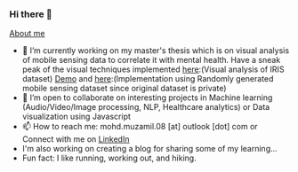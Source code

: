 ### Hi there 👋

[About me](https://mohd-muzamil.netlify.app)

- 🔭 I’m currently working on my master's thesis which is on visual analysis of mobile sensing data to correlate it with mental health. Have a sneak peak of the visual techniques implemented [here](https://github.com/mohd-muzamil/IrisDashboard.git):(Visual analysis of IRIS dataset) [Demo](https://explorata.herokuapp.com) and [here](https://github.com/mohd-muzamil/flaskDashboard.git):(Implementation using Randomly generated mobile sensing dataset since original dataset is private)
- 👯 I’m open to collaborate on interesting projects in Machine learning (Audio/Video/Image processing, NLP, Healthcare analytics) or Data visualization using Javascript
- 📫 How to reach me: mohd.muzamil.08 [at] outlook [dot] com or Connect with me on [LinkedIn](http://linkedin.com/in/mohd11/)
- I'm also working on creating a blog for sharing some of my learning...
- Fun fact: I like running, working out, and hiking.



<!--
**mohd-muzamil/mohd-muzamil** is a ✨ _special_ ✨ repository because its `README.md` (this file) appears on your GitHub profile.

Here are some ideas to get you started:

- 🔭 I’m currently working on ...
- 🌱 I’m currently learning ...
- 👯 I’m looking to collaborate on ...
- 🤔 I’m looking for help with ...
- 💬 Ask me about ...
- 📫 How to reach me: ...
- 😄 Pronouns: ...
- ⚡ Fun fact: ...
-->
